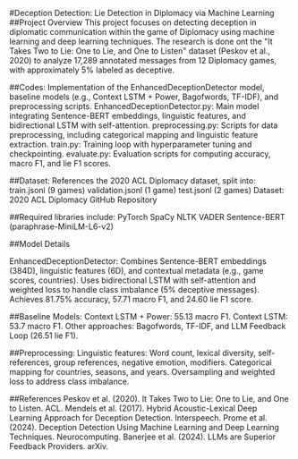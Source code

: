 #Deception Detection: Lie Detection in Diplomacy via Machine Learning
##Project Overview
This project focuses on detecting deception in diplomatic communication within the game of Diplomacy using machine learning and deep learning techniques. The research is done ont the "It Takes Two to Lie: One to Lie, and One to Listen" dataset (Peskov et al., 2020) to analyze 17,289 annotated messages from 12 Diplomacy games, with approximately 5% labeled as deceptive. 

##Codes: Implementation of the EnhancedDeceptionDetector model, baseline models (e.g., Context LSTM + Power, Bagofwords, TF-IDF), and preprocessing scripts.
EnhancedDeceptionDetector.py: Main model integrating Sentence-BERT embeddings, linguistic features, and bidirectional LSTM with self-attention.
preprocessing.py: Scripts for data preprocessing, including categorical mapping and linguistic feature extraction.
train.py: Training loop with hyperparameter tuning and checkpointing.
evaluate.py: Evaluation scripts for computing accuracy, macro F1, and lie F1 scores.


##Dataset: References the 2020 ACL Diplomacy dataset, split into:
train.jsonl (9 games)
validation.jsonl (1 game)
test.jsonl (2 games)
Dataset: 2020 ACL Diplomacy GitHub Repository


##Required libraries include:
PyTorch
SpaCy
NLTK
VADER
Sentence-BERT (paraphrase-MiniLM-L6-v2)


##Model Details

EnhancedDeceptionDetector:
Combines Sentence-BERT embeddings (384D), linguistic features (6D), and contextual metadata (e.g., game scores, countries).
Uses bidirectional LSTM with self-attention and weighted loss to handle class imbalance (5% deceptive messages).
Achieves 81.75% accuracy, 57.71 macro F1, and 24.60 lie F1 score.

##Baseline Models:
Context LSTM + Power: 55.13 macro F1.
Context LSTM: 53.7 macro F1.
Other approaches: Bagofwords, TF-IDF, and LLM Feedback Loop (26.51 lie F1).

##Preprocessing:
Linguistic features: Word count, lexical diversity, self-references, group references, negative emotion, modifiers.
Categorical mapping for countries, seasons, and years.
Oversampling and weighted loss to address class imbalance.

##References
Peskov et al. (2020). It Takes Two to Lie: One to Lie, and One to Listen. ACL.
Mendels et al. (2017). Hybrid Acoustic-Lexical Deep Learning Approach for Deception Detection. Interspeech.
Prome et al. (2024). Deception Detection Using Machine Learning and Deep Learning Techniques. Neurocomputing.
Banerjee et al. (2024). LLMs are Superior Feedback Providers. arXiv.

